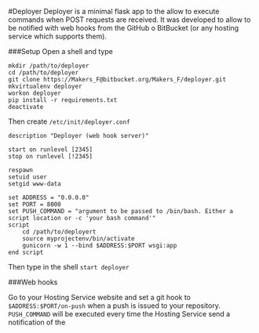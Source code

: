 #Deployer
Deployer is a minimal flask app to the allow to execute commands when POST requests are received.
It was developed to allow to be notified with web hooks from the GitHub o BitBucket (or any hosting service which supports them).

###Setup
Open a shell and type
```
mkdir /path/to/deployer
cd /path/to/deployer
git clone https://Makers_F@bitbucket.org/Makers_F/deployer.git
mkvirtualenv deployer
workon deployer
pip install -r requirements.txt
deactivate
```
 
Then create `/etc/init/deployer.conf`

```
description "Deployer (web hook server)"

start on runlevel [2345]
stop on runlevel [!2345]

respawn
setuid user
setgid www-data

set ADDRESS = "0.0.0.0"
set PORT = 8000
set PUSH_COMMAND = "argument to be passed to /bin/bash. Either a script location or -c 'your bash command'"
script
    cd /path/to/deployert
    source myprojectenv/bin/activate
    gunicorn -w 1 --bind $ADDRESS:$PORT wsgi:app
end script
```

Then type in the shell `start deployer`

###Web hooks

Go to your Hosting Service website and set a git hook to `$ADDRESS:$PORT/on-push` when a push is issued to your repository.
`PUSH_COMMAND` will be executed every time the Hosting Service send a notification of the 
